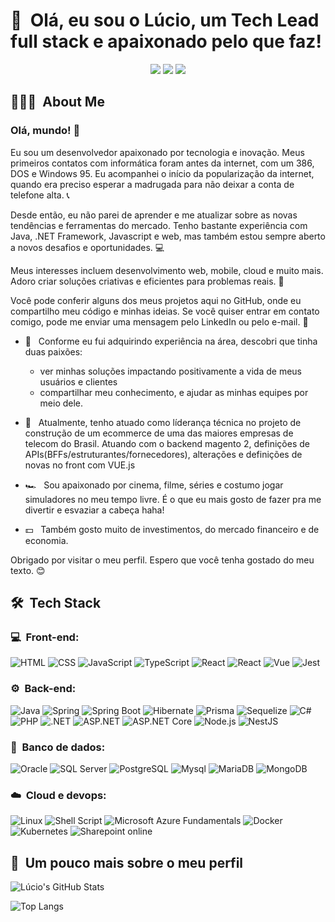 <h1>👋 &nbsp;Olá, eu sou o Lúcio, um Tech Lead full stack e apaixonado pelo que faz!</h1>
<p align="center">
<a target="_blank" href="https://www.youtube.com/channel/UCXF8tZESFfNaXROs0B4OO2w"><img src="https://img.shields.io/badge/youtube-red"/></a>
<a target="_blank" href="https://www.linkedin.com/in/lucio-silva-a6263213/"><img src="https://img.shields.io/badge/linkedin-blue"/></a>
<a target="_blank" href="mailto:luciofdasilva@hotmail.com"><img src="https://img.shields.io/badge/email-darkblue"/></a>

</p>

## 👨🏻‍💻 &nbsp;About Me

### Olá, mundo! 👋

Eu sou um desenvolvedor apaixonado por tecnologia e inovação. Meus primeiros contatos com informática foram antes da internet, com um 386, DOS e Windows 95. Eu acompanhei o início da popularização da internet, quando era preciso esperar a madrugada para não deixar a conta de telefone alta. 📞

Desde então, eu não parei de aprender e me atualizar sobre as novas tendências e ferramentas do mercado. Tenho bastante experiência com Java, .NET Framework, Javascript e web, mas também estou sempre aberto a novos desafios e oportunidades. 💻

Meus interesses incluem desenvolvimento web, mobile, cloud e muito mais. Adoro criar soluções criativas e eficientes para problemas reais. 🚀

Você pode conferir alguns dos meus projetos aqui no GitHub, onde eu compartilho meu código e minhas ideias. 
Se você quiser entrar em contato comigo, pode me enviar uma mensagem pelo LinkedIn ou pelo e-mail. 📧

- 💚 &nbsp; Conforme eu fui adquirindo experiência na área, descobri que tinha duas paixões:
  - ver minhas soluções impactando positivamente a vida de meus usuários e clientes
  - compartilhar meu conhecimento, e ajudar as minhas equipes por meio dele.

- 🚀 &nbsp; Atualmente, tenho atuado como líderança técnica no projeto de construção de um ecommerce de uma das maiores empresas de telecom do Brasil.
  Atuando com o backend magento 2, definições de APIs(BFFs/estruturantes/fornecedores), alterações e definições de novas no front com VUE.js 
- 🏎 &nbsp; Sou apaixonado por cinema, filme, séries e costumo jogar simuladores no meu tempo livre. É o que eu mais gosto de fazer pra me divertir e esvaziar a cabeça haha!
- 💵 &nbsp; Também gosto muito de investimentos, do mercado financeiro e de economia.

Obrigado por visitar o meu perfil. Espero que você tenha gostado do meu texto. 😊

<h2> 🛠 &nbsp;Tech Stack</h2>
<h3>💻 &nbsp;Front-end:</h3>

![HTML](https://img.shields.io/badge/-HTML-333333?style=flat&logo=HTML5)
![CSS](https://img.shields.io/badge/-CSS-333333?style=flat&logo=CSS3&logoColor=1572B6)
![JavaScript](https://img.shields.io/badge/-JavaScript-333333?style=flat&logo=javascript)
![TypeScript](https://img.shields.io/badge/-TypeScript-333333?style=flat&logo=typescript&logoColor=2D79C7)
![React](https://img.shields.io/badge/-React-333333?style=flat&logo=react)
![React](https://img.shields.io/badge/-React%20Native-333333?style=flat&logo=react)
![Vue](https://img.shields.io/badge/-Vue-333333?style=flat&logo=vue.js)
![Jest](https://img.shields.io/badge/-Jest-333333?style=flat&logo=jest&logoColor=E535AB)

<h3>⚙️ &nbsp;Back-end:</h3>

![Java](https://img.shields.io/badge/Java-333333?style=for-the-badge&logo=openjdk&style=flat)
![Spring](https://img.shields.io/badge/Spring-333333?style=for-the-badge&logo=spring&style=flat)
![Spring Boot](https://img.shields.io/badge/Spring%20boot-333333?style=for-the-badge&logo=spring%20boot&style=flat)
![Hibernate](https://img.shields.io/badge/Hibernate-333333?style=for-the-badge&logo=Hibernate&style=flat)
![Prisma](https://img.shields.io/badge/Prisma-333333?style=for-the-badge&logo=Prisma&style=flat)
![Sequelize](https://img.shields.io/badge/Sequelize-333333?style=for-the-badge&logo=Sequelize&style=flat)
![C#](https://img.shields.io/badge/-Csharp-333333?style=for-the-badge&logo=csharp&style=flat)
![PHP](https://img.shields.io/badge/-PHP-333333?style=for-the-badge&logo=php&style=flat)
![.NET](https://img.shields.io/badge/.NET-333333?style=for-the-badge&logo=dotnet&style=flat)
![ASP.NET](https://img.shields.io/badge/-ASP.NET-333333?style=for-the-badge&logo=.net&style=flat)
![ASP.NET Core](https://img.shields.io/badge/-ASP.NET-333333?style=for-the-badge&logo=.net&style=flat)
![Node.js](https://img.shields.io/badge/-Node.js-333333?style=flat&logo=node.js)
![NestJS](https://img.shields.io/badge/-NestJS-333333?style=flat&logo=nestjs&logoColor=E535AB)

<h3>📘 &nbsp;Banco de dados:</h3>

![Oracle](https://img.shields.io/badge/-Oracle-333333?style=flat&logo=oracle)
![SQL Server](https://img.shields.io/badge/-SQL%20server-333333?style=flat&logo=microsoft-sql-server)
![PostgreSQL](https://img.shields.io/badge/-PostgreSQL-333333?style=flat&logo=postgresql)
![Mysql](https://img.shields.io/badge/-MySQL-333333?style=flat&logo=mysql)
![MariaDB](https://img.shields.io/badge/-MariaDB-333333?style=flat&logo=mariadb)
![MongoDB](https://img.shields.io/badge/-MongoDB-333333?style=flat&logo=mongodb)

<h3>☁️ &nbsp;Cloud e devops:</h3>

![Linux](https://img.shields.io/badge/-Linux-333333?style=flat&logo=linux)
![Shell Script](https://img.shields.io/badge/-Shell_Script-333333?style=flat&logo=gnu-bash)
![Microsoft Azure Fundamentals](https://img.shields.io/badge/-Microsoft_Azure-333333?style=flat&logo=microsoft-azure)
![Docker](https://img.shields.io/badge/-Docker-333333?style=flat&logo=docker)
![Kubernetes](https://img.shields.io/badge/-kubernetes-333333?style=flat&logo=kubernetes)
![Sharepoint online](https://img.shields.io/badge/-SharePoint%20online-333333?style=flat&logo=microsoft-sharepoint)

<h2>🚀 &nbsp;Um pouco mais sobre o meu perfil</h2>

![Lúcio's GitHub Stats](https://github-readme-stats.vercel.app/api?username=luciosilva&show_icons=true&theme=dracula)

![Top Langs](https://github-readme-stats.vercel.app/api/top-langs/?username=luciosilva&hide_progress=true)

